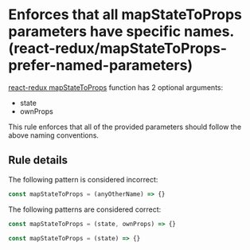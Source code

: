 #  Enforces that all mapStateToProps parameters have specific names. (react-redux/mapStateToProps-prefer-named-parameters)

[react-redux mapStateToProps](https://github.com/reactjs/react-redux/blob/master/docs/api.md#connectmapstatetoprops-mapdispatchtoprops-mergeprops-options) function has 2 optional arguments:
* state
* ownProps

This rule enforces that all of the provided parameters should follow the above naming conventions.

## Rule details

The following pattern is considered incorrect:

```js
const mapStateToProps = (anyOtherName) => {}
```

The following patterns are considered correct:

```js
const mapStateToProps = (state, ownProps) => {}
```

```js
const mapStateToProps = (state) => {}
```
